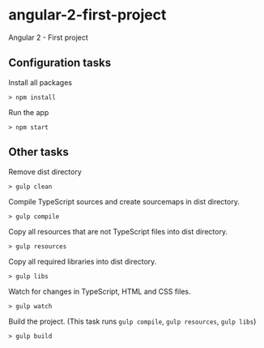 # angular-2-first-project
Angular 2 - First project

## Configuration tasks

Install all packages

	> npm install
	
Run the app

	> npm start
	
## Other tasks

Remove dist directory

	> gulp clean
	
Compile TypeScript sources and create sourcemaps in dist directory.

	> gulp compile

Copy all resources that are not TypeScript files into dist directory.

	> gulp resources

Copy all required libraries into dist directory.

	> gulp libs

Watch for changes in TypeScript, HTML and CSS files.

	> gulp watch
	
Build the project. (This task runs `gulp compile`, `gulp resources`, `gulp libs`)

	> gulp build
	

  
